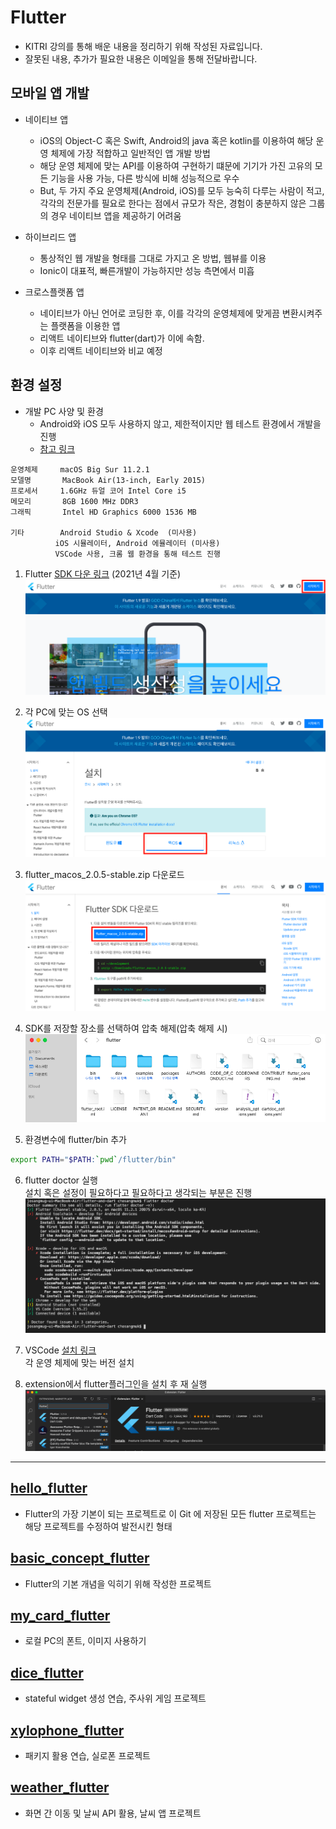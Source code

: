 # Flutter

- KITRI 강의를 통해 배운 내용을 정리하기 위해 작성된 자료입니다.
- 잘못된 내용, 추가가 필요한 내용은 이메일을 통해 전달바랍니다.

## 모바일 앱 개발
- 네이티브 앱 
  - iOS의 Object-C 혹은 Swift, Android의 java 혹은 kotlin를 이용하여 해당 운영 체제에 가장 적합하고 일반적인 앱 개발 방법
  - 해당 운영 체제에 맞는 API를 이용하여 구현하기 떄문에 기기가 가진 고유의 모든 기능을 사용 가능, 다른 방식에 비해 성능적으로 우수
  - But, 두 가지 주요 운영체제(Android, iOS)를 모두 능숙히 다루는 사람이 적고, 각각의 전문가를 필요로 한다는 점에서 규모가 작은, 경험이 충분하지 않은 그룹의 경우 네이티브 앱을 제공하기 어려움

- 하이브리드 앱
  - 통상적인 웹 개발을 형태를 그대로 가지고 온 방법, 웹뷰를 이용
  - Ionic이 대표적, 빠른개발이 가능하지만 성능 측면에서 미흡

- 크로스플랫폼 앱
  - 네이티브가 아닌 언어로 코딩한 후, 이를 각각의 운영체제에 맞게끔 변환시켜주는 플랫폼을 이용한 앱
  - 리액트 네이티브와 flutter(dart)가 이에 속함. 
  - 이후 리액트 네이티브와 비교 예정

## 환경 설정
- 개발 PC 사양 및 환경
  - Android와 iOS 모두 사용하지 않고, 제한적이지만 웹 테스트 환경에서 개발을 진행
  - [참고 링크](https://medium.com/flutter-korea/flutter-vscode%EB%A1%9C-%EC%8B%9C%EC%9E%91%ED%95%98%EA%B8%B0-edbe44a178c5)
```
운영체제     macOS Big Sur 11.2.1
모델명       MacBook Air(13-inch, Early 2015)
프로세서     1.6GHz 듀얼 코어 Intel Core i5
메모리       8GB 1600 MHz DDR3
그래픽       Intel HD Graphics 6000 1536 MB

기타        Android Studio & Xcode  (미사용)
          iOS 시뮬레이터, Android 에뮬레이터 (미사용)
          VSCode 사용, 크롬 웹 환경을 통해 테스트 진행 
```

1. Flutter [SDK 다운 링크](https://flutter-ko.dev/) (2021년 4월 기준)
<br>![web_home](image_for_md/web_home.png)<br>

2. 각 PC에 맞는 OS 선택 
<br>![web_start](image_for_md/web_start.png)<br>

3. flutter_macos_2.0.5-stable.zip 다운로드
<br>![web_download](image_for_md/web_download.png)<br>

4. SDK를 저장할 장소를 선택하여 압축 해제(압축 해제 시)
<br>![sdk_folder](image_for_md/sdk_folder.png)<br>

5. 환경변수에 flutter/bin 추가
```sh
export PATH="$PATH:`pwd`/flutter/bin"
```

6. flutter doctor 실행
<br>설치 혹은 설정이 필요하다고 필요하다고 생각되는 부분은 진행
<br>![doctor](image_for_md/doctor.png)<br>

7. VSCode [설치 링크](https://code.visualstudio.com/)
<br>각 운영 체제에 맞는 버전 설치

8. extension에서 flutter플러그인을 설치 후 재 실행
<br>![extension](image_for_md/extension.png)<br>

-----------

## [hello_flutter](/hello_flutter)
- Flutter의 가장 기본이 되는 프로젝트로 이 Git 에 저장된 모든 flutter 프로젝트는 해당 프로젝트를 수정하여 발전시킨 형태

## [basic_concept_flutter](/basic_concept_flutter)
- Flutter의 기본 개념을 익히기 위해 작성한 프로젝트

## [my_card_flutter](/my_card_flutter)
- 로컬 PC의 폰트, 이미지 사용하기 

## [dice_flutter](/dice_flutter)
- stateful widget 생성 연습, 주사위 게임 프로젝트

## [xylophone_flutter](/xylophone_flutter)
- 패키지 활용 연습, 실로폰 프로젝트

## [weather_flutter](/weather_flutter)
- 화면 간 이동 및 날씨 API 활용, 날씨 앱 프로젝트